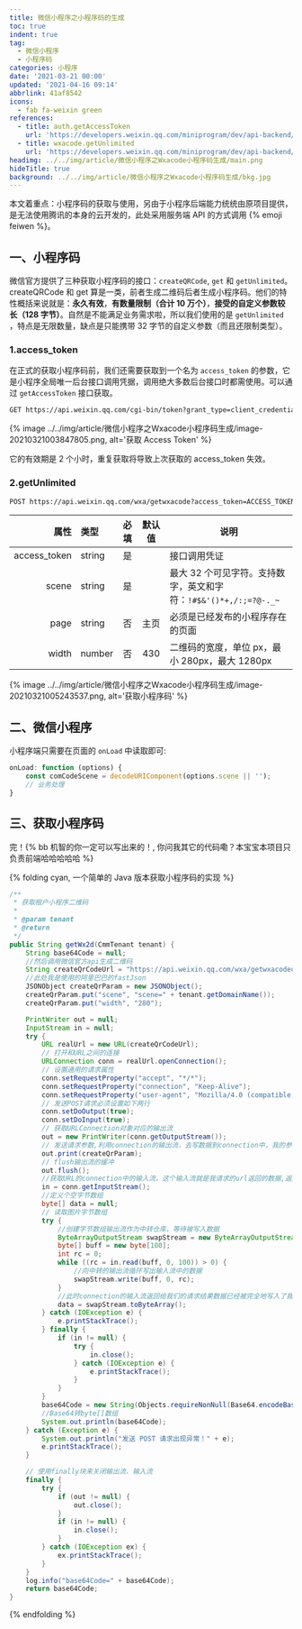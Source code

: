 ```yaml
---
title: 微信小程序之小程序码的生成
toc: true
indent: true
tag:
  - 微信小程序
  - 小程序码
categories: 小程序
date: '2021-03-21 00:00'
updated: '2021-04-16 09:14'
abbrlink: 41af8542
icons:
  - fab fa-weixin green
references:
  - title: auth.getAccessToken
    url: 'https://developers.weixin.qq.com/miniprogram/dev/api-backend/open-api/access-token/auth.getAccessToken.html'
  - title: wxacode.getUnlimited
    url: 'https://developers.weixin.qq.com/miniprogram/dev/api-backend/open-api/qr-code/wxacode.getUnlimited.html'
headimg: ../../img/article/微信小程序之Wxacode小程序码生成/main.png
hideTitle: true
background: ../../img/article/微信小程序之Wxacode小程序码生成/bkg.jpg
---
```


本文着重点：小程序码的获取与使用，另由于小程序后端能力统统由原项目提供，是无法使用腾讯的本身的云开发的，此处采用服务端 API 的方式调用 {% emoji feiwen %}。

<!-- more -->

## 一、小程序码

微信官方提供了三种获取小程序码的接口：`createQRCode`, `get` 和 `getUnlimited`。createQRCode 和 get 算是一类，前者生成二维码后者生成小程序码。他们的特性概括来说就是：**永久有效**，**有数量限制（合计 10 万个）**，**接受的自定义参数较长（128 字节）**。自然是不能满足业务需求啦，所以我们使用的是 `getUnlimited` ，特点是无限数量，缺点是只能携带 32 字节的自定义参数（而且还限制类型）。

### 1.access_token

在正式的获取小程序码前，我们还需要获取到一个名为 `access_token` 的参数，它是小程序全局唯一后台接口调用凭据，调用绝大多数后台接口时都需使用。可以通过 `getAccessToken` 接口获取。

```txt 请求地址
GET https://api.weixin.qq.com/cgi-bin/token?grant_type=client_credential&appid=APPID&secret=APPSECRET
```

{% image ../../img/article/微信小程序之Wxacode小程序码生成/image-20210321003847805.png, alt='获取 Access Token' %}

它的有效期是 2 个小时，重复获取将导致上次获取的 access_token 失效。

### 2.getUnlimited

```txt 请求地址
POST https://api.weixin.qq.com/wxa/getwxacode?access_token=ACCESS_TOKEN
```

|         属性 | 类型   | 必填 | 默认值 | 说明                                                         |
| -----------: | :----- | :--: | :----: | ------------------------------------------------------------ |
| access_token | string |  是  |        | 接口调用凭证                                                 |
|        scene | string |  是  |        | 最大 32 个可见字符。支持数字，英文和字符：`!#$&'()*+,/:;=?@-._~` |
|         page | string |  否  |  主页  | 必须是已经发布的小程序存在的页面                             |
|        width | number |  否  |  430   | 二维码的宽度，单位 px，最小 280px，最大 1280px               |

{% image ../../img/article/微信小程序之Wxacode小程序码生成/image-20210321005243537.png, alt='获取小程序码' %}

## 二、微信小程序

小程序端只需要在页面的 `onLoad` 中读取即可:

```js 读取传参
onLoad: function (options) {
    const comCodeScene = decodeURIComponent(options.scene || '');
    // 业务处理
}
```

## 三、获取小程序码

完！{% bb 机智的你一定可以写出来的！, 你问我其它的代码嘞？本宝宝本项目只负责前端哈哈哈哈哈 %}

{% folding cyan, 一个简单的 Java 版本获取小程序码的实现 %}

```java 获取小程序码
/**
 * 获取租户小程序二维码
 *
 * @param tenant
 * @return
 */
public String getWx2d(CmmTenant tenant) {
    String base64Code = null;
    //然后调用微信官方api生成二维码
    String createQrCodeUrl = "https://api.weixin.qq.com/wxa/getwxacodeunlimit?access_token=" + getToken();
    //此处我是使用的阿里巴巴的fastJson
    JSONObject createQrParam = new JSONObject();
    createQrParam.put("scene", "scene=" + tenant.getDomainName());
    createQrParam.put("width", "280");

    PrintWriter out = null;
    InputStream in = null;
    try {
        URL realUrl = new URL(createQrCodeUrl);
        // 打开和URL之间的连接
        URLConnection conn = realUrl.openConnection();
        // 设置通用的请求属性
        conn.setRequestProperty("accept", "*/*");
        conn.setRequestProperty("connection", "Keep-Alive");
        conn.setRequestProperty("user-agent", "Mozilla/4.0 (compatible; MSIE 6.0; Windows NT 5.1;SV1)");
        // 发送POST请求必须设置如下两行
        conn.setDoOutput(true);
        conn.setDoInput(true);
        // 获取URLConnection对象对应的输出流
        out = new PrintWriter(conn.getOutputStream());
        // 发送请求参数,利用connection的输出流，去写数据到connection中，我的参数数据流出我的电脑内存到connection中，让connection把参数帮我传到URL中去请求。
        out.print(createQrParam);
        // flush输出流的缓冲
        out.flush();
        //获取URL的connection中的输入流，这个输入流就是我请求的url返回的数据,返回的数据在这个输入流中，流入我内存，我将从此流中读取数据。
        in = conn.getInputStream();
        //定义个空字节数组
        byte[] data = null;
        // 读取图片字节数组
        try {
            //创建字节数组输出流作为中转仓库，等待被写入数据
            ByteArrayOutputStream swapStream = new ByteArrayOutputStream();
            byte[] buff = new byte[100];
            int rc = 0;
            while ((rc = in.read(buff, 0, 100)) > 0) {
                //向中转的输出流循环写出输入流中的数据
                swapStream.write(buff, 0, rc);
            }
            //此时connection的输入流返回给我们的请求结果数据已经被完全地写入了我们定义的中转输出流swapStream中
            data = swapStream.toByteArray();
        } catch (IOException e) {
            e.printStackTrace();
        } finally {
            if (in != null) {
                try {
                    in.close();
                } catch (IOException e) {
                    e.printStackTrace();
                }
            }
        }
        base64Code = new String(Objects.requireNonNull(Base64.encodeBase64(data)));
        //Base64转byte[]数组
        System.out.println(base64Code);
    } catch (Exception e) {
        System.out.println("发送 POST 请求出现异常！" + e);
        e.printStackTrace();
    }

    // 使用finally块来关闭输出流、输入流
    finally {
        try {
            if (out != null) {
                out.close();
            }
            if (in != null) {
                in.close();
            }
        } catch (IOException ex) {
            ex.printStackTrace();
        }
    }
    log.info("base64Code=" + base64Code);
    return base64Code;
}
```

{% endfolding %}
